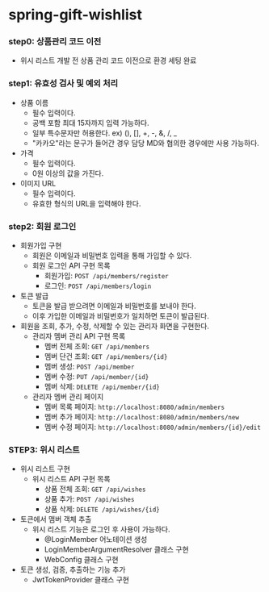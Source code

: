 # spring-gift-wishlist

### step0: 상품관리 코드 이전
- 위시 리스트 개발 전 상품 관리 코드 이전으로 환경 세팅 완료

### step1: 유효성 검사 및 예외 처리
- 상품 이름
  - 필수 입력이다.
  - 공백 포함 최대 15자까지 입력 가능하다.
  - 일부 특수문자만 허용한다. ex) (), [], +, -, &, /, _
  - "카카오"라는 문구가 들어간 경우 담당 MD와 협의한 경우에만 사용 가능하다.
- 가격
  - 필수 입력이다.
  - 0원 이상의 값을 가진다.
- 이미지 URL
  - 필수 입력이다.
  - 유효한 형식의 URL을 입력해야 한다.

### step2: 회원 로그인
- 회원가입 구현
  - 회원은 이메일과 비밀번호 입력을 통해 가입할 수 있다.
  - 회원 로그인 API 구현 목록
    - 회원가입: `POST /api/members/register`
    - 로그인: `POST /api/members/login`
- 토큰 발급
  - 토큰을 발급 받으려면 이메일과 비밀번호를 보내야 한다.
  - 이후 가입한 이메일과 비밀번호가 일치하면 토큰이 발급된다.
- 회원을 조회, 추가, 수정, 삭제할 수 있는 관리자 화면을 구현한다.
  - 관리자 멤버 관리 API 구현 목록
    - 멤버 전체 조회: `GET /api/members`
    - 멤버 단건 조회: `GET /api/members/{id}`
    - 멤버 생성: `POST /api/member`
    - 멤버 수정: `PUT /api/member/{id}` 
    - 멤버 삭제: `DELETE /api/member/{id}`
  - 관리자 멤버 관리 페이지
    - 멤버 목록 페이지: `http://localhost:8080/admin/members`
    - 멤버 추가 페이지: `http://localhost:8080/admin/members/new`
    - 멤버 수정 페이지: `http://localhost:8080/admin/members/{id}/edit`

### STEP3: 위시 리스트
- 위시 리스트 구현
  - 위시 리스트 API 구현 목록
    - 상품 전체 조회: `GET /api/wishes`
    - 상품 추가: `POST /api/wishes`
    - 상품 삭제: `DELETE /api/wishes/{id}`
- 토큰에서 맴버 객체 추출
  - 위시 리스트 기능은 로그인 후 사용이 가능하다.
    - @LoginMember 어노테이션 생성
    - LoginMemberArgumentResolver 클래스 구현
    - WebConfig 클래스 구현
- 토큰 생성, 검증, 추출하는 기능 추가
  - JwtTokenProvider 클래스 구현